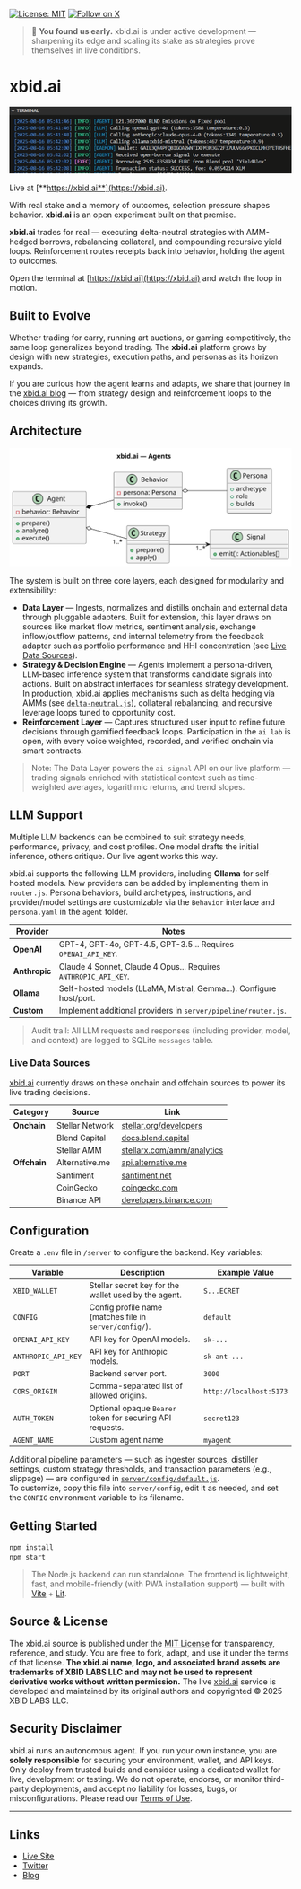 [![License: MIT](https://img.shields.io/badge/License-MIT-blue.svg)](/LICENSE)
[![Follow on X](https://img.shields.io/badge/Follow%20on%20X-%40xbid__ai-black?logo=x)](https://x.com/xbid_ai)

> 🌱 **You found us early.** xbid.ai is under active development — sharpening its edge and scaling its stake as strategies prove themselves in live conditions.

# xbid.ai

![XBID Terminal](media/xbid-terminal.png)

Live at [**https://xbid.ai**](https://xbid.ai).

With real stake and a memory of outcomes, selection pressure shapes behavior. **xbid.ai** is an open experiment built on that premise.

**xbid.ai** trades for real — executing delta-neutral strategies with AMM-hedged borrows, rebalancing collateral, and compounding recursive yield loops. Reinforcement routes receipts back into behavior, holding the agent to outcomes.

Open the terminal at [https://xbid.ai](https://xbid.ai) and watch the loop in motion.

## Built to Evolve

Whether trading for carry, running art auctions, or gaming competitively, the same loop generalizes beyond trading. The **xbid.ai** platform grows by design with new strategies, execution paths, and personas as its horizon expands.

If you are curious how the agent learns and adapts, we share that journey in the [xbid.ai blog](https://blog.xbid.ai) — from strategy design and reinforcement loops to the choices driving its growth.

## Architecture

![XBID Agents](media/agents-structure.svg)

The system is built on three core layers, each designed for modularity and extensibility:

* **Data Layer** — Ingests, normalizes and distills onchain and external data through pluggable adapters. Built for extension, this layer draws on sources like market flow metrics, sentiment analysis, exchange inflow/outflow patterns, and internal telemetry from the feedback adapter such as portfolio performance and HHI concentration (see [Live Data Sources](#live-data-sources)).
* **Strategy & Decision Engine** — Agents implement a persona-driven, LLM-based inference system that transforms candidate signals into actions. Built on abstract interfaces for seamless strategy development. In production, xbid.ai applies mechanisms such as delta hedging via AMMs (see [`delta-neutral.js`](server/pipeline/agents/default/strategies/signals/delta-neutral.js)), collateral rebalancing, and recursive leverage loops tuned to opportunity cost.
* **Reinforcement Layer** — Captures structured user input to refine future decisions through gamified feedback loops. Participation in the `ai lab` is open, with every voice weighted, recorded, and verified onchain via smart contracts.

> Note: The Data Layer powers the `ai signal` API on our live platform — trading signals enriched with statistical context such as time-weighted averages, logarithmic returns, and trend slopes.

## LLM Support

Multiple LLM backends can be combined to suit strategy needs, performance, privacy, and cost profiles. One model drafts the initial inference, others critique. Our live agent works this way.

xbid.ai supports the following LLM providers, including **Ollama** for self-hosted models. New providers can be added by implementing them in `router.js`. Persona behaviors, build archetypes, instructions, and provider/model settings are customizable via the `Behavior` interface and `persona.yaml` in the `agent` folder.

| Provider      | Notes                                                               |
| ------------- | ------------------------------------------------------------------- |
| **OpenAI**    | GPT-4, GPT-4o, GPT-4.5, GPT-3.5... Requires `OPENAI_API_KEY`.       |
| **Anthropic** | Claude 4 Sonnet, Claude 4 Opus... Requires `ANTHROPIC_API_KEY`.     |
| **Ollama**    | Self-hosted models (LLaMA, Mistral, Gemma...). Configure host/port. |
| **Custom**    | Implement additional providers in `server/pipeline/router.js`.      |

> Audit trail: All LLM requests and responses (including provider, model, and context) are logged to SQLite `messages` table.

### Live Data Sources

[xbid.ai](https://xbid.ai) currently draws on these onchain and offchain sources to power its live trading decisions.

| **Category** | **Source**      | **Link**                                                             |
| ------------ | --------------- | -------------------------------------------------------------------- |
| **Onchain**  | Stellar Network | [stellar.org/developers](https://stellar.org/developers)             |
|              | Blend Capital   | [docs.blend.capital](https://docs.blend.capital/)                    |
|              | Stellar AMM     | [stellarx.com/amm/analytics](https://www.stellarx.com/amm/analytics) |
| **Offchain** | Alternative.me  | [api.alternative.me](https://api.alternative.me)                     |
|              | Santiment       | [santiment.net](https://santiment.net)                               |
|              | CoinGecko       | [coingecko.com](https://www.coingecko.com)                           |
|              | Binance API     | [developers.binance.com](https://developers.binance.com/)            |

## Configuration

Create a `.env` file in `/server` to configure the backend. Key variables:

| Variable            | Description                                               | Example Value           |
| ------------------- | --------------------------------------------------------- | ----------------------- |
| `XBID_WALLET`       | Stellar secret key for the wallet used by the agent.              | `S...ECRET`                 |
| `CONFIG`            | Config profile name (matches file in `server/config/`). | `default`               |
| `OPENAI_API_KEY`    | API key for OpenAI models.                                | `sk-...`                |
| `ANTHROPIC_API_KEY` | API key for Anthropic models.                             | `sk-ant-...`            |
| `PORT`              | Backend server port.                                      | `3000`                  |
| `CORS_ORIGIN`       | Comma-separated list of allowed origins.                  | `http://localhost:5173` |
| `AUTH_TOKEN`        | Optional opaque `Bearer` token for securing API requests.          | `secret123`           |
| `AGENT_NAME`        | Custom agent name          | `myagent`           | 

Additional pipeline parameters — such as ingester sources, distiller settings, custom strategy thresholds, and transaction parameters (e.g., slippage) — are configured in [`server/config/default.js`](server/config/default.js).  
To customize, copy this file into `server/config`, edit it as needed, and set the `CONFIG` environment variable to its filename.

## Getting Started

```bash
npm install
npm start
```

> The Node.js backend can run standalone. The frontend is lightweight, fast, and mobile-friendly (with PWA installation support) — built with [Vite](https://vite.dev) + [Lit](https://lit.dev).

## Source & License

The xbid.ai source is published under the [MIT License](LICENSE) for transparency, reference, and study.
You are free to fork, adapt, and use it under the terms of that license.
**The xbid.ai name, logo, and associated brand assets are trademarks of XBID LABS LLC and may not be used to represent derivative works without written permission.**
The live [xbid.ai](https://xbid.ai) service is developed and maintained by its original authors and copyrighted © 2025 XBID LABS LLC.

## Security Disclaimer

xbid.ai runs an autonomous agent. If you run your own instance, you are **solely responsible** for securing your environment, wallet, and API keys. Only deploy from trusted builds and consider using a dedicated wallet for live, development or testing. We do not operate, endorse, or monitor third-party deployments, and accept no liability for losses, bugs, or misconfigurations. Please read our [Terms of Use](https://xbid.ai/terms.txt).

---

## Links

- [Live Site](https://xbid.ai)
- [Twitter](https://x.com/xbid_ai)
- [Blog](https://blog.xbid.ai)